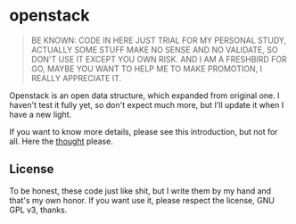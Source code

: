 # openstack

> BE KNOWN: CODE IN HERE JUST TRIAL FOR MY PERSONAL STUDY, ACTUALLY SOME STUFF MAKE NO SENSE AND NO VALIDATE, SO DON'T USE IT EXCEPT YOU OWN RISK. AND I AM A FRESHBIRD FOR GO, MAYBE YOU WANT TO HELP ME TO MAKE PROMOTION, I REALLY APPRECIATE IT.

Openstack is an open data structure, which expanded from original one. I haven't test it fully yet, so don't expect much more, but I'll update it when I have a new light.

If you want to know more details, please see this introduction, but not for all. Here the [thought](https://github.com/i0Ek3/p0ints/blob/master/2020.0828-openstack.md) please. 

## License

To be honest, these code just like shit, but I write them by my hand and that's my own honor. If you want use it, please respect the license, GNU GPL v3, thanks.
